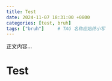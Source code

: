 ```yaml
---
title: Test
date: 2024-11-07 18:31:00 +0800
categories: [test, bruh]
tags: ["bruh"]     # TAG 名称应始终小写
---
```


正文内容...



# Test